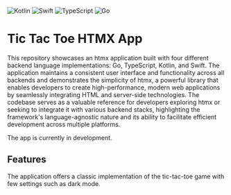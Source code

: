 ![Kotlin](https://img.shields.io/badge/Kotlin-7F52FF.svg?&style=flat&logo=kotlin&logoColor=white)
![Swift](https://img.shields.io/badge/Swift-FA7343?style=flat-square&logo=swift&logoColor=white)
![TypeScript](https://img.shields.io/badge/TypeScript-3178C6.svg?&style=flat&logo=typescript&logoColor=white)
![Go](https://img.shields.io/badge/Go-00ADD8?style=flat-square&logo=go&logoColor=white)

Tic Tac Toe HTMX App
====================

This repository showcases an htmx application built with four different backend language implementations: Go, TypeScript, Kotlin, and Swift. The application maintains a consistent user interface and functionality across all backends and demonstrates the simplicity of htmx, a powerful library that enables developers to create high-performance, modern web applications by seamlessly integrating HTML and server-side technologies. The codebase serves as a valuable reference for developers exploring htmx or seeking to integrate it with various backend stacks, highlighting the framework's language-agnostic nature and its ability to facilitate efficient development across multiple platforms.

The app is currently in development.

## **Features**

The application offers a classic implementation of the tic-tac-toe game with few settings such as dark mode.

